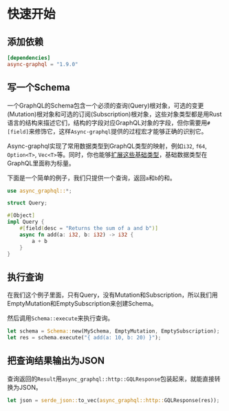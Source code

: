 # 快速开始

## 添加依赖

```toml
[dependencies]
async-graphql = "1.9.0"
```

## 写一个Schema

一个GraphQL的Schema包含一个必须的查询(Query)根对象，可选的变更(Mutation)根对象和可选的订阅(Subscription)根对象，这些对象类型都是用Rust语言的结构来描述它们，结构的字段对应GraphQL对象的字段，但你需要用`#[field]`来修饰它，这样`Async-graphql`提供的过程宏才能够正确的识别它。

Async-graphql实现了常用数据类型到GraphQL类型的映射，例如`i32`, `f64`, `Option<T>`, `Vec<T>`等。同时，你也能够[扩展这些基础类型](custom_scalars.md)，基础数据类型在GraphQL里面称为标量。

下面是一个简单的例子，我们只提供一个查询，返回`a`和`b`的和。

```rust
use async_graphql::*;

struct Query;

#[Object]
impl Query {
    #[field(desc = "Returns the sum of a and b")]
    async fn add(a: i32, b: i32) -> i32 {
        a + b
    }
}

```

## 执行查询

在我们这个例子里面，只有Query，没有Mutation和Subscription，所以我们用EmptyMutation和EmptySubscription来创建Schema。

然后调用`Schema::execute`来执行查询。

```rust
let schema = Schema::new(MySchema, EmptyMutation, EmptySubscription);
let res = schema.execute("{ add(a: 10, b: 20) }");
```

## 把查询结果输出为JSON

查询返回的`Result`用`async_graphql::http::GQLResponse`包装起来，就能直接转换为JSON。

```rust
let json = serde_json::to_vec(async_graphql::http::GQLResponse(res));
```